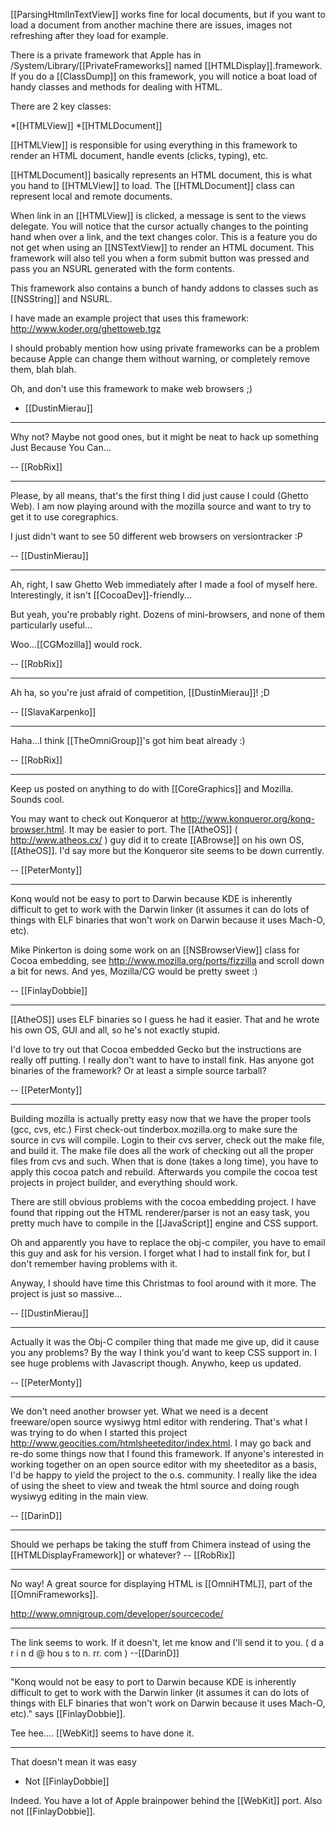 [[ParsingHtmlInTextView]] works fine for local documents, but if you want to load a document from another machine there are issues, images not refreshing after they load for example.

There is a private framework that Apple has in /System/Library/[[PrivateFrameworks]] named [[HTMLDisplay]].framework. If you do a [[ClassDump]] on this framework, you will notice a boat load of handy classes and methods for dealing with HTML.

There are 2 key classes:

*[[HTMLView]]
*[[HTMLDocument]]


[[HTMLView]] is responsible for using everything in this framework to render an HTML document, handle events (clicks, typing), etc. 

[[HTMLDocument]] basically represents an HTML document, this is what you hand to [[HTMLView]] to load. The [[HTMLDocument]] class can represent local and remote documents.

When link in an [[HTMLView]] is clicked, a message is sent to the views delegate. You will notice that the cursor actually changes to the pointing hand when over a link, and the text changes color. This is a feature you do not get when using an [[NSTextView]] to render an HTML document. This framework will also tell you when a form submit button was pressed and pass you an NSURL generated with the form contents.

This framework also contains a bunch of handy addons to classes such as [[NSString]] and NSURL.

I have made an example project that uses this framework:
http://www.koder.org/ghettoweb.tgz

I should probably mention how using private frameworks can be a problem because Apple can change them without warning, or completely remove them, blah blah.

Oh, and don't use this framework to make web browsers ;) 

- [[DustinMierau]]

----

Why not? Maybe not good ones, but it might be neat to hack up something Just Because You Can...

-- [[RobRix]]

----

Please, by all means, that's the first thing I did just cause I could (Ghetto Web). I am now playing around with the mozilla source and want to try to get it to use coregraphics.

I just didn't want to see 50 different web browsers on versiontracker :P

-- [[DustinMierau]]

----

Ah, right, I saw Ghetto Web immediately after I made a fool of myself here. Interestingly, it isn't [[CocoaDev]]-friendly...

But yeah, you're probably right. Dozens of mini-browsers, and none of them particularly useful...

Woo...[[CGMozilla]] would rock.

-- [[RobRix]]

----

Ah ha, so you're just afraid of competition, [[DustinMierau]]! ;D

-- [[SlavaKarpenko]]

----

Haha...I think [[TheOmniGroup]]'s got him beat already :)

-- [[RobRix]]

----

Keep us posted on anything to do with [[CoreGraphics]] and Mozilla. Sounds cool.

You may want to check out Konqueror at http://www.konqueror.org/konq-browser.html. It may be easier to port. The [[AtheOS]] ( http://www.atheos.cx/ ) guy did it to create [[ABrowse]] on his own OS, [[AtheOS]]. I'd say more but the Konqueror site seems to be down currently.

-- [[PeterMonty]]

----

Konq would not be easy to port to Darwin because KDE is inherently difficult to get to work with the Darwin linker (it assumes it can do lots of things with ELF binaries that won't work on Darwin because it uses Mach-O, etc).

Mike Pinkerton is doing some work on an [[NSBrowserView]] class for Cocoa embedding, see http://www.mozilla.org/ports/fizzilla and scroll down a bit for news. And yes, Mozilla/CG would be pretty sweet :)

-- [[FinlayDobbie]]

----

[[AtheOS]] uses ELF binaries so I guess he had it easier. That and he wrote his own OS, GUI and all, so he's not exactly stupid.

I'd love to try out that Cocoa embedded Gecko but the instructions are really off putting. I really don't want to have to install fink. Has anyone got binaries of the framework? Or at least a simple source tarball?

-- [[PeterMonty]]

----

Building mozilla is actually pretty easy now that we have the proper tools (gcc, cvs, etc.) First check-out tinderbox.mozilla.org to make sure the source in cvs will compile. Login to their cvs server, check out the make file, and build it. The make file does all the work of checking out all the proper files from cvs and such. When that is done (takes a long time), you have to apply this cocoa patch and rebuild. Afterwards you compile the cocoa test projects in project builder, and everything should work. 

There are still obvious problems with the cocoa embedding project. I have found that ripping out the HTML renderer/parser is not an easy task, you pretty much have to compile in the [[JavaScript]] engine and CSS support.

Oh and apparently you have to replace the obj-c compiler, you have to email this guy and ask for his version. I forget what I had to install fink for, but I don't remember having problems with it.

Anyway, I should have time this Christmas to fool around with it more. The project is just so massive...

-- [[DustinMierau]]

----

Actually it was the Obj-C compiler thing that made me give up, did it cause you any problems? By the way I think you'd want to keep CSS support in. I see huge problems with Javascript though. Anywho, keep us updated.

-- [[PeterMonty]]

----

We don't need another browser yet.  What we need is a decent freeware/open source wysiwyg html editor with rendering.  That's what I was trying to do when I started this project http://www.geocities.com/htmlsheeteditor/index.html.  I may go back and re-do some things now that I found this framework.  If anyone's interested in working together on an open source editor with my sheeteditor as a basis, I'd be happy to yield the project to the o.s. community.  I really like the idea of using the sheet to view and tweak the html source and doing rough wysiwyg editing in the main view.

-- [[DarinD]]

----

Should we perhaps be taking the stuff from Chimera instead of using the [[HTMLDisplayFramework]] or whatever? -- [[RobRix]]

----

No way! A great source for displaying HTML is [[OmniHTML]], part of the [[OmniFrameworks]].

http://www.omnigroup.com/developer/sourcecode/

----

The link seems to work.  If it doesn't, let me know and I'll send it to you. ( d a r i n d  @ hou s to n. rr. com ) --[[DarinD]]

----

"Konq would not be easy to port to Darwin because KDE is inherently difficult to get to work with the Darwin linker (it assumes it can do lots of things with ELF binaries that won't work on Darwin because it uses Mach-O, etc)." says [[FinlayDobbie]].

Tee hee.... [[WebKit]] seems to have done it.

----

That doesn't mean it was easy

- Not [[FinlayDobbie]]

Indeed.  You have a lot of Apple brainpower behind the [[WebKit]] port.  Also not [[FinlayDobbie]].